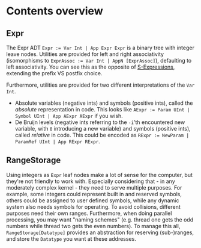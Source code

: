 # Contents overview

## Expr
The Expr ADT `Expr := Var Int | App Expr Expr` is a binary tree with integer leave nodes.
Utilities are provided for left and right associativity (isomorphisms to `ExprAssoc := Var Int | AppN [ExprAssoc]`), defaulting to left associativity. 
You can see this as the opposite of [S-Expressions](https://en.wikipedia.org/wiki/S-expression), extending the prefix VS postfix choice.

Furthermore, utilities are provided for two different interpretations of the `Var Int`.
- Absolute variables (negative ints) and symbols (positive ints), called the *absolute* representation in code.
This looks like `AExpr := Param UInt | Symbol UInt | App AExpr AExpr` if you wish.
- De Bruijn levels (negative ints referring to the `-i`'th encountered new variable, with `0` introducing a new variable) and symbols (positive ints), called *relative* in code.
This could be encoded as `RExpr := NewParam | ParamRef UInt | App RExpr RExpr`.


## RangeStorage
Using integers as `Expr` leaf nodes make a lot of sense for the computer, but they're not friendly to work with. 
Especially considering that - in any moderately complex kernel - they need to serve multiple purposes.
For example, some integers could represent built in and reserved symbols, others could be assigned to user defined symbols, while any dynamic system also needs symbols for operating.
To avoid collisions, different purposes need their own ranges.
Furthermore, when doing parallel processing, you may want "naming schemes" (e.g. thread one gets the odd numbers while thread two gets the even numbers).
To manage this all, `RangeStorage[Datatype]` provides an abstraction for reserving (sub-)ranges, and store the `Datatype` you want at these addresses.

